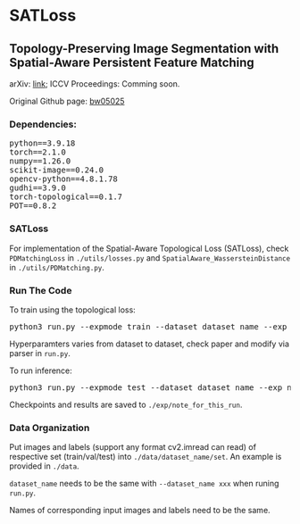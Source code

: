 # SATLoss

## Topology-Preserving Image Segmentation with Spatial-Aware Persistent Feature Matching

arXiv: [link](https://arxiv.org/abs/2412.02076);   ICCV Proceedings: Comming soon.

Original Github page: [bw05025](https://github.com/bw05025/SATLoss)

### Dependencies:
<pre>
python==3.9.18
torch==2.1.0
numpy==1.26.0
scikit-image==0.24.0
opencv-python==4.8.1.78
gudhi==3.9.0
torch-topological==0.1.7
POT==0.8.2
</pre>

### SATLoss
For implementation of the Spatial-Aware Topological Loss (SATLoss), check `PDMatchingLoss` in `./utils/losses.py` and `SpatialAware_WassersteinDistance` in `./utils/PDMatching.py`.

### Run The Code
To train using the topological loss:
<pre>
python3 run.py --expmode train --dataset dataset_name --exp note_for_this_run
</pre>
Hyperparamters varies from dataset to dataset, check paper and modify via parser in `run.py`.

To run inference:
<pre>
python3 run.py --expmode test --dataset dataset_name --exp note_for_this_run
</pre>

Checkpoints and results are saved to `./exp/note_for_this_run`.

### Data Organization
Put images and labels (support any format cv2.imread can read) of respective set (train/val/test) into `./data/dataset_name/set`. An example is provided in `./data`.

`dataset_name` needs to be the same with `--dataset_name xxx` when runing `run.py`.

Names of corresponding input images and labels need to be the same.








